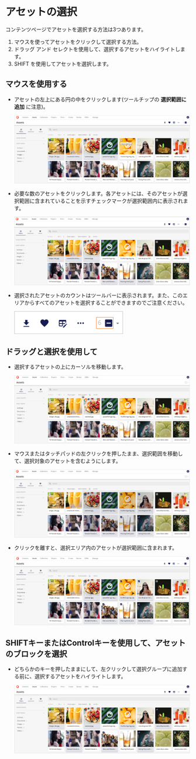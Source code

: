 # アセットの選択

コンテンツページでアセットを選択する方法は3つあります。

1. マウスを使ってアセットをクリックして選択する方法。
2. ドラッグ アンド セレクトを使用して、選択するアセットをハイライトします。
3. SHIFT を使用してアセットを選択します。

## マウスを使用する

* アセットの左上にある円の中をクリックします(ツールチップの **選択範囲に追加** に注意)。

  ![マウスを使って選択ボックスをクリックします。](../../../images/user-documentation/content-user-manual/select/_user-documentation_content-user-manual_3.2.0_mouse_click_selection.png)
  
* 必要な数のアセットをクリックします。各アセットには、そのアセットが選択範囲に含まれていることを示すチェックマークが選択範囲内に表示されます。

  ![マウスで選択したアセット](../../../images/user-documentation/content-user-manual/select/_user-documentation_content-user-manual_3.2.0_assets_selected_with_mouse_inc_tooltip.png)


* 選択されたアセットのカウントはツールバーに表示されます。また、このエリアからすべてのアセットを選択することができますのでご注意ください。

  ![ツールバーに表示されているアセットの数](../../../images/user-documentation/content-user-manual/select/_user-documentation_content-user-manual_3.2.0_count_mouse_selected_assets.png)
   

## ドラッグと選択を使用して

* 選択するアセットの上にカーソルを移動します。

  ![ドラッグ＆セレクトオプションを使用して](../../../images/user-documentation/content-user-manual/select/_user-documentation_content-user-manual_3.2.0_drag_select.png)
  

* マウスまたはタッチパッドの左クリックを押したまま、選択範囲を移動して、選択対象のアセットを含むようにします。

  ![マウスを使ってハイライトされたアセットを選択する](../../../images/user-documentation/content-user-manual/select/_user-documentation_content-user-manual_3.2.0_assets_selected_using_drag_to_select.png)

* クリックを離すと、選択エリア内のアセットが選択範囲に含まれます。

  ![クリックを離すと、検索エリアのアセットが選択されます。](../../../images/user-documentation/content-user-manual/select/_user-documentation_content-user-manual_3.2.0_drag_selection_area_assets.png)
  

## SHIFTキーまたはControlキーを使用して、アセットのブロックを選択

* どちらかのキーを押したままにして、左クリックして選択グループに追加する前に、選択するアセットをハイライトします。

  ![アセットを選択するためにshiftキーまたはctrlキーを使用](../../../images/user-documentation/content-user-manual/select/_user-documentation_content-user-manual_3.2.0_shift_ctrl_to_select.png)

